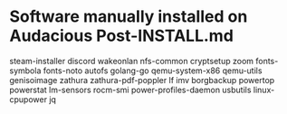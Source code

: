 # Software manually installed on Audacious Post-INSTALL.md

steam-installer
discord
wakeonlan
nfs-common
cryptsetup
zoom
fonts-symbola
fonts-noto
autofs
golang-go
qemu-system-x86
qemu-utils
genisoimage
zathura
zathura-pdf-poppler
lf
imv
borgbackup
powertop
powerstat
lm-sensors
rocm-smi
power-profiles-daemon
usbutils
linux-cpupower
jq
